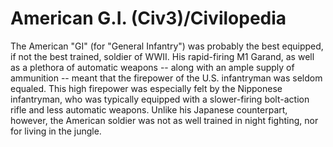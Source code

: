 # American G.I. (Civ3)/Civilopedia

The American "GI" (for "General Infantry") was probably the best equipped, if not the best trained, soldier
of WWII. His rapid-firing M1 Garand, as well as a plethora of automatic weapons -- along with an ample supply of
ammunition -- meant that the firepower of the U.S. infantryman was seldom equaled. This high firepower was
especially felt by the Nipponese infantryman, who was typically equipped with a
slower-firing bolt-action rifle and less automatic weapons. Unlike his Japanese counterpart, however, the
American soldier was not as well trained in night fighting, nor for living in the jungle.